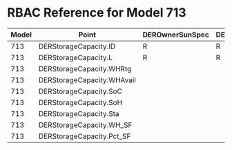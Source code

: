 # RBAC Reference for Model 713

| Model | Point | DEROwnerSunSpec | DERInstallerSunSpec | DERVendorSunSpec | ServiceProviderSunSpec | GridOperatorSunSpec |
|-------|-------|------------------|---------------------|------------------|------------------------|---------------------|
| 713 | DERStorageCapacity.ID | R | R | R | R | R |
| 713 | DERStorageCapacity.L | R | R | R | R | R |
| 713 | DERStorageCapacity.WHRtg |  |  |  |  |  |
| 713 | DERStorageCapacity.WHAvail |  |  |  |  |  |
| 713 | DERStorageCapacity.SoC |  |  |  |  |  |
| 713 | DERStorageCapacity.SoH |  |  |  |  |  |
| 713 | DERStorageCapacity.Sta |  |  |  |  |  |
| 713 | DERStorageCapacity.WH_SF |  |  |  |  |  |
| 713 | DERStorageCapacity.Pct_SF |  |  |  |  |  |
